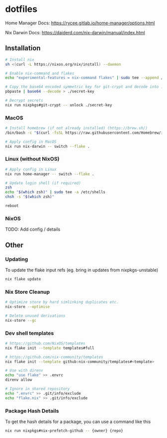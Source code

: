 # dotfiles

Home Manager Docs: <https://rycee.gitlab.io/home-manager/options.html>

Nix Darwin Docs: <https://daiderd.com/nix-darwin/manual/index.html>

## Installation

```sh
# Install nix
sh <(curl -L https://nixos.org/nix/install) --daemon

# Enable nix-command and flakes
echo "experimental-features = nix-command flakes" | sudo tee --append /etc/nix/nix.conf

# Copy the base64 encoded symmetric key for git-crypt and decode into ./secret-key file
pbpaste | base64 --decode > ./secret-key

# Decrypt secrets
nix run nixpkgs#git-crypt -- unlock ./secret-key
```

### MacOS

```sh
# Install homebrew (if not already installed) (https://brew.sh/)
/bin/bash -c "$(curl -fsSL https://raw.githubusercontent.com/Homebrew/install/HEAD/install.sh)"

# Apply config in MacOS
nix run nix-darwin -- switch --flake .
```

### Linux (without NixOS)

```sh
# Apply config in Linux
nix run home-manager -- switch --flake .

# Update login shell (if required)
zsh
echo "$(which zsh)" | sudo tee -a /etc/shells
chsh -s "$(which zsh)"

reboot
```

### NixOS

TODO: Add config / details

## Other

### Updating

To update the flake input refs (eg. bring in updates from nixpkgs-unstable)

```sh
nix flake update
```

### Nix Store Cleanup

```sh
# Optimize store by hard simlinking duplicates etc.
nix-store --optimise

# Delete unused derivations
nix-store --gc
```

### Dev shell templates

```sh
# https://github.com/NixOS/templates
nix flake init --template templates#full

# https://github.com/nix-community/templates
nix flake init --template github:nix-community/templates#<template>

# Use with direnv
echo "use flake" >> .envrc
direnv allow

# Ignore in shared repository
echo ".envrc" >> .git/info/exclude
echo "flake.nix" >> .git/info/exclude
```

### Package Hash Details

To get the hash details for a package, you can use a command like this

```sh
nix run nixpkgs#nix-prefetch-github -- {owner} {repo}
```
